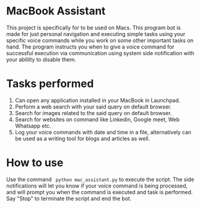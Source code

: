 # MacBook Assistant
This project is specifically for to be used on Macs. This program bot is made for just personal navigation and executing simple tasks using your specific voice commands while you work on some other important tasks on hand. The program instructs you when to give a voice command for successful execution via communication using system side notification with your ablility to disable them.

# Tasks performed
1) Can open any application installed in your MacBook in Launchpad.<br>
2) Perform a web search with your said query on default browser.<br>
3) Search for images related to the said query on default browser.<br>
4) Search for websites on command like Linkedin, Google meet, Web Whatsapp etc.<br>
5) Log your voice commands with date and time in a file, alternatively can be used as a writing tool for blogs and articles as well.<br>

# How to use
Use the command ``` python mac_assistant.py``` to execute the script. The side notifications will let you know if your voice command is being processed, and will prompt you when the command is executed and task is performed.
Say "Stop" to terminate the script and end the bot.